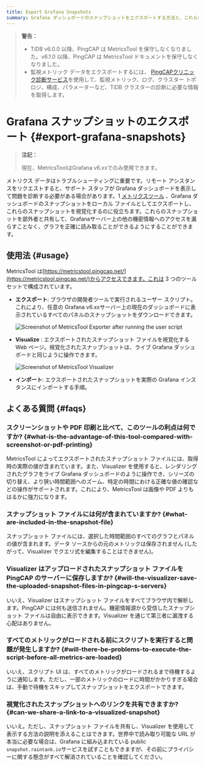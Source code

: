 ```yaml
---
title: Export Grafana Snapshots
summary: Grafana ダッシュボードのスナップショットをエクスポートする方法と、これらのファイルを視覚化する方法について学習します。
---
```


> **警告：**
>
> -   TiDB v6.0.0 以降、PingCAP は MetricsTool を保守しなくなりました。v6.1.0 以降、PingCAP は MetricsTool ドキュメントを保守しなくなりました。
> -   監視メトリック データをエクスポートするには、 [PingCAPクリニック診断サービス](/clinic/clinic-introduction.md)を使用して、監視メトリック、ログ、クラスター トポロジ、構成、パラメーターなど、TiDB クラスターの診断に必要な情報を取得します。

# Grafana スナップショットのエクスポート {#export-grafana-snapshots}

> **注記：**
>
> 現在、MetricsToolはGrafana v6.xxでのみ使用できます。

メトリクス データはトラブルシューティングに重要です。リモート アシスタンスをリクエストすると、サポート スタッフが Grafana ダッシュボードを表示して問題を診断する必要がある場合があります。1 [メトリクスツール](https://metricstool.pingcap.net/) 、Grafana ダッシュボードのスナップショットをローカル ファイルとしてエクスポートし、これらのスナップショットを視覚化するのに役立ちます。これらのスナップショットを部外者と共有して、Grafanaサーバー上の他の機密情報へのアクセスを漏らすことなく、グラフを正確に読み取ることができるようにすることができます。

## 使用法 {#usage}

MetricsTool は[https://metricstool.pingcap.net/](https://metricstool.pingcap.net/)からアクセスできます。これは 3 つのツール セットで構成されています。

-   **エクスポート**: ブラウザの開発者ツールで実行されるユーザー スクリプト。これにより、任意の Grafana v6.xxサーバー上の現在のダッシュボードに表示されているすべてのパネルのスナップショットをダウンロードできます。

    ![Screenshot of MetricsTool Exporter after running the user script](https://docs-download.pingcap.com/media/images/docs/metricstool-export.png)

-   **Visualize** : エクスポートされたスナップショット ファイルを視覚化する Web ページ。視覚化されたスナップショットは、ライブ Grafana ダッシュボードと同じように操作できます。

    ![Screenshot of MetricsTool Visualizer](https://docs-download.pingcap.com/media/images/docs/metricstool-visualize.png)

-   **インポート**: エクスポートされたスナップショットを実際の Grafana インスタンスにインポートする手順。

## よくある質問 {#faqs}

### スクリーンショットや PDF 印刷と比べて、このツールの利点は何ですか? {#what-is-the-advantage-of-this-tool-compared-with-screenshot-or-pdf-printing}

MetricsTool によってエクスポートされたスナップショット ファイルには、取得時の実際の値が含まれています。また、Visualizer を使用すると、レンダリングされたグラフをライブ Grafana ダッシュボードのように操作でき、シリーズの切り替え、より狭い時間範囲へのズーム、特定の時間における正確な値の確認などの操作がサポートされます。これにより、MetricsTool は画像や PDF よりもはるかに強力になります。

### スナップショット ファイルには何が含まれていますか? {#what-are-included-in-the-snapshot-file}

スナップショット ファイルには、選択した時間範囲のすべてのグラフとパネルの値が含まれます。データ ソースからの元のメトリックは保存されません (したがって、Visualizer でクエリ式を編集することはできません)。

### Visualizer はアップロードされたスナップショット ファイルを PingCAP のサーバーに保存しますか? {#will-the-visualizer-save-the-uploaded-snapshot-files-in-pingcap-s-servers}

いいえ、Visualizer はスナップショット ファイルをすべてブラウザ内で解析します。PingCAP には何も送信されません。機密情報源から受信したスナップショット ファイルは自由に表示できます。Visualizer を通じて第三者に漏洩する心配はありません。

### すべてのメトリックがロードされる前にスクリプトを実行すると問題が発生しますか? {#will-there-be-problems-to-execute-the-script-before-all-metrics-are-loaded}

いいえ、スクリプト UI は、すべてのメトリックがロードされるまで待機するように通知します。ただし、一部のメトリックのロードに時間がかかりすぎる場合は、手動で待機をスキップしてスナップショットをエクスポートできます。

### 視覚化されたスナップショットへのリンクを共有できますか? {#can-we-share-a-link-to-a-visualized-snapshot}

いいえ。ただし、スナップショット ファイルを共有し、Visualizer を使用して表示する方法の説明を添えることはできます。世界中で読み取り可能な URL が本当に必要な場合は、Grafana に組み込まれている public `snapshot.raintank.io`サービスを試すこともできますが、その前にプライバシーに関する懸念がすべて解消されていることを確認してください。
